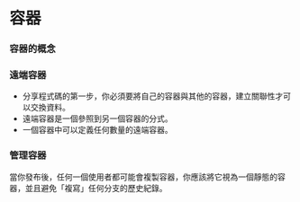 # 容器

### 容器的概念

### 遠端容器

* 分享程式碼的第一步，你必須要將自己的容器與其他的容器，建立關聯性才可以交換資料。
* 遠端容器是一個參照到另一個容器的分式。
* 一個容器中可以定義任何數量的遠端容器。

### 管理容器

當你發布後，任何一個使用者都可能會複製容器，你應該將它視為一個靜態的容器，並且避免「複寫」任何分支的歷史紀錄。